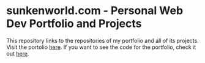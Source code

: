# sunkenworld.com - Personal Web Dev Portfolio and Projects

This repository links to the repositories of my portfolio and all of its projects. Visit the portolio [here](https://www.sunkenworld.com/). If you want to see the code for the portfolio, check it out [here](https://github.com/mackenziewritescode/portfolio).
